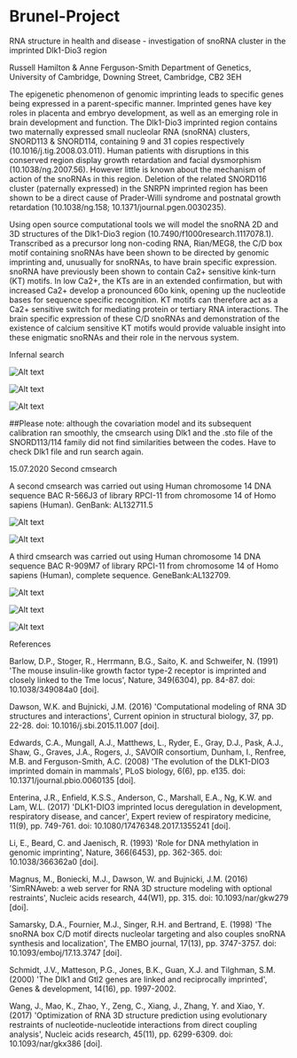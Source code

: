 # Brunel-Project

RNA structure in health and disease - investigation of snoRNA cluster in the imprinted Dlk1-Dio3 region

Russell Hamilton & Anne Ferguson-Smith
Department of Genetics, University of Cambridge, Downing Street, Cambridge, CB2 3EH

The epigenetic phenomenon of genomic imprinting leads to specific genes being expressed in a parent-specific manner. Imprinted genes have key roles in placenta and embryo development, as well as an emerging role in brain development and function. The Dlk1-Dio3 imprinted region contains two maternally expressed small nucleolar RNA (snoRNA) clusters, SNORD113 & SNORD114, containing 9 and 31 copies respectively (10.1016/j.tig.2008.03.011). Human patients with disruptions in this conserved region display growth retardation and facial dysmorphism (10.1038/ng.2007.56). However little is known about the mechanism of action of the snoRNAs in this region. Deletion of the related SNORD116 cluster (paternally expressed) in the SNRPN imprinted region has been shown to be a direct cause of Prader-Willi syndrome and postnatal growth retardation (10.1038/ng.158; 10.1371/journal.pgen.0030235). 

Using open source computational tools we will model the snoRNA 2D and 3D structures of the Dlk1-Dio3 region (10.7490/f1000research.1117078.1). Transcribed as a precursor long non-coding RNA, Rian/MEG8, the C/D box motif containing snoRNAs have been shown to be directed by genomic imprinting and, unusually for snoRNAs, to have brain specific expression. snoRNA have previously been shown to contain Ca2+ sensitive kink-turn (KT) motifs. In low Ca2+, the KTs are in an extended confirmation, but with increased Ca2+ develop a pronounced 60o kink, opening up the nucleotide bases for sequence specific recognition. KT motifs can therefore act as a Ca2+ sensitive switch for mediating protein or tertiary RNA interactions. The brain specific expression of these C/D snoRNAs and demonstration of the existence of calcium sensitive KT motifs would provide valuable insight into these enigmatic snoRNAs and their role in the nervous system. 

Infernal search

![Alt text](images/infernal-search-pt1.jpg)

![Alt text](images/infernal-search-pt2.png)

![Alt text](images/infernal-search-pt3.png)


##Please note: although the covariation model and its subsequent calibration ran smoothly, the cmsearch using Dlk1 and the .sto file of the SNORD113/114 family did not find similarities between the codes. Have to check Dlk1 file and run search again. 

15.07.2020 Second cmsearch

A second cmsearch was carried out using Human chromosome 14 DNA sequence BAC R-566J3 of library RPCI-11 from chromosome 14 of Homo sapiens (Human). 
GenBank: AL132711.5

![Alt text](images/Infernal-search-pt4.png)

![Alt text](images/Infernal-search-pt5.png)

A third cmsearch was carried out using Human chromosome 14 DNA sequence BAC R-909M7 of library RPCI-11 from chromosome 14 of Homo sapiens (Human), complete sequence. GeneBank:AL132709.

![Alt text](images/Cmsearch_AL132709.png)

![Alt text](images/Cmsearch_AL132709.5-pt2.png)

![Alt text](images/Cmsearch_AL132709.5-pt3.png)



References

Barlow, D.P., Stoger, R., Herrmann, B.G., Saito, K. and Schweifer, N. (1991) 'The mouse insulin-like growth factor type-2 receptor is imprinted and closely linked to the Tme locus', Nature, 349(6304), pp. 84-87. doi: 10.1038/349084a0 [doi].

Dawson, W.K. and Bujnicki, J.M. (2016) 'Computational modeling of RNA 3D structures and interactions', Current opinion in structural biology, 37, pp. 22-28. doi: 10.1016/j.sbi.2015.11.007 [doi].

Edwards, C.A., Mungall, A.J., Matthews, L., Ryder, E., Gray, D.J., Pask, A.J., Shaw, G., Graves, J.A., Rogers, J., SAVOIR consortium, Dunham, I., Renfree, M.B. and Ferguson-Smith, A.C. (2008) 'The evolution of the DLK1-DIO3 imprinted domain in mammals', PLoS biology, 6(6), pp. e135. doi: 10.1371/journal.pbio.0060135 [doi].

Enterina, J.R., Enfield, K.S.S., Anderson, C., Marshall, E.A., Ng, K.W. and Lam, W.L. (2017) 'DLK1-DIO3 imprinted locus deregulation in development, respiratory disease, and cancer', Expert review of respiratory medicine, 11(9), pp. 749-761. doi: 10.1080/17476348.2017.1355241 [doi].

Li, E., Beard, C. and Jaenisch, R. (1993) 'Role for DNA methylation in genomic imprinting', Nature, 366(6453), pp. 362-365. doi: 10.1038/366362a0 [doi].

Magnus, M., Boniecki, M.J., Dawson, W. and Bujnicki, J.M. (2016) 'SimRNAweb: a web server for RNA 3D structure modeling with optional restraints', Nucleic acids research, 44(W1), pp. 315. doi: 10.1093/nar/gkw279 [doi].

Samarsky, D.A., Fournier, M.J., Singer, R.H. and Bertrand, E. (1998) 'The snoRNA box C/D motif directs nucleolar targeting and also couples snoRNA synthesis and localization', The EMBO journal, 17(13), pp. 3747-3757. doi: 10.1093/emboj/17.13.3747 [doi].

Schmidt, J.V., Matteson, P.G., Jones, B.K., Guan, X.J. and Tilghman, S.M. (2000) 'The Dlk1 and Gtl2 genes are linked and reciprocally imprinted', Genes & development, 14(16), pp. 1997-2002.

Wang, J., Mao, K., Zhao, Y., Zeng, C., Xiang, J., Zhang, Y. and Xiao, Y. (2017) 'Optimization of RNA 3D structure prediction using evolutionary restraints of nucleotide-nucleotide interactions from direct coupling analysis', Nucleic acids research, 45(11), pp. 6299-6309. doi: 10.1093/nar/gkx386 [doi].
